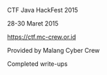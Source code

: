 CTF Java HackFest 2015

28-30 Maret 2015

https://ctf.mc-crew.or.id

Provided by Malang Cyber Crew

Completed write-ups
